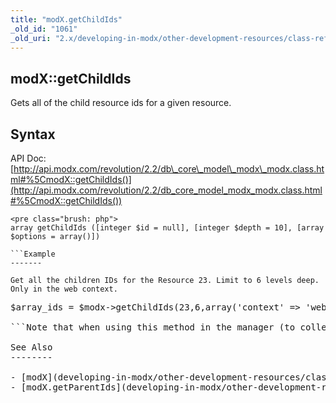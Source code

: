 ```yaml
---
title: "modX.getChildIds"
_old_id: "1061"
_old_uri: "2.x/developing-in-modx/other-development-resources/class-reference/modx/modx.getchildids"
---
```


modX::getChildIds
-----------------

Gets all of the child resource ids for a given resource.

Syntax
------

API Doc: [http://api.modx.com/revolution/2.2/db\_core\_model\_modx\_modx.class.html#%5CmodX::getChildIds()](http://api.modx.com/revolution/2.2/db_core_model_modx_modx.class.html#%5CmodX::getChildIds())

```
<pre class="brush: php">
array getChildIds ([integer $id = null], [integer $depth = 10], [array $options = array()])

```Example
-------

Get all the children IDs for the Resource 23. Limit to 6 levels deep. Only in the web context.

```
<pre class="brush: php">
$array_ids = $modx->getChildIds(23,6,array('context' => 'web'));

```Note that when using this method in the manager (to collect input options for a TV for example), you need to define the context with the third options parameter as it defaults to the current context (in that scenario the manager).

See Also
--------

- [modX](developing-in-modx/other-development-resources/class-reference/modx "modX")
- [modX.getParentIds](developing-in-modx/other-development-resources/class-reference/modx/modx.getparentids "modX.getParentIds")